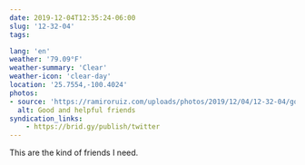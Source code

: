 ```yaml
---
date: 2019-12-04T12:35:24-06:00
slug: '12-32-04'
tags:

lang: 'en'
weather: '79.09°F'
weather-summary: 'Clear'
weather-icon: 'clear-day'
location: '25.7554,-100.4024'
photos:
- source: 'https://ramiroruiz.com/uploads/photos/2019/12/04/12-32-04/good-and-helpful-friends.gif'
  alt: Good and helpful friends
syndication_links:
    - https://brid.gy/publish/twitter
---
```

This are the kind of friends I need.